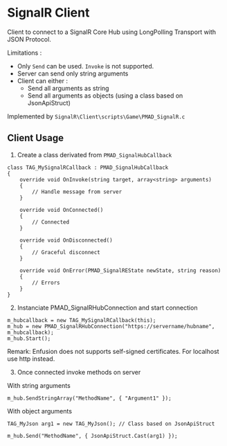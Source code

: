 # SignalR Client

Client to connect to a SignalR Core Hub using LongPolling Transport with JSON Protocol.

Limitations :
- Only `Send` can be used. `Invoke` is not supported.
- Server can send only string arguments
- Client can either :
  - Send all arguments as string
  - Send all arguments as objects (using a class based on JsonApiStruct)

Implemented by `SignalR\Client\scripts\Game\PMAD_SignalR.c`

## Client Usage

1. Create a class derivated from `PMAD_SignalHubCallback`

```
class TAG_MySignalRCallback : PMAD_SignalHubCallback
{
	override void OnInvoke(string target, array<string> arguments)
	{
		// Handle message from server
	}
	
	override void OnConnected()
	{
		// Connected
	}

	override void OnDisconnected()
	{
		// Graceful disconnect 
	}

	override void OnError(PMAD_SignalREState newState, string reason)
	{
		// Errors
	}
}
```

2. Instanciate PMAD_SignalRHubConnection and start connection

```
m_hubcallback = new TAG_MySignalRCallback(this);
m_hub = new PMAD_SignalRHubConnection("https://servername/hubname", m_hubcallback);
m_hub.Start();
```

Remark: Enfusion does not supports self-signed certificates. For localhost use http instead.

3. Once connected invoke methods on server

With string arguments

```
m_hub.SendStringArray("MethodName", { "Argument1" });
```

With object arguments

```
TAG_MyJson arg1 = new TAG_MyJson(); // Class based on JsonApiStruct

m_hub.Send("MethodName", { JsonApiStruct.Cast(arg1) });
```

